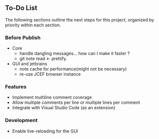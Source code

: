 ## To-Do List
The following sections outline the next steps for this project, organized by priority within each section.

### Before Publish
- Core
  - handle dangling messages... how can I make it faster ?
  - git note read  <- prettify.
- GUI and jetbrains
  - note cache for performance(might not be necessary)
  - re-use JCEF browser instance

### Features
- Implement multiline comment coverage
- Allow multiple comments per line or multiple lines per comment
- Integrate with Visual Studio Code (as an extension)

### Development
- Enable live-reloading for the GUI
